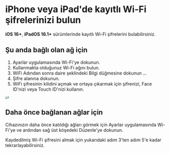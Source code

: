 # iPhone veya iPad'de kayıtlı Wi-Fi şifrelerinizi bulun

**iOS 16+**, **iPadOS 16.1+** sürümlerinde kayıtlı Wi-Fi şifrelerini bulabilirsiniz.

## Şu anda bağlı olan ağ için

1. Ayarlar uygulamasında Wi-Fi'ye dokunun.
2. Kullanmakta olduğunuz Wi-Fi ağını bulun.
3. WiFi Adından sonra daire şeklindeki Bilgi düğmesine dokunun <img src="https://support.apple.com/library/content/dam/edam/applecare/images/en_US/iOS/ios-16-info-circle-blue-hollow.png" alt="img" style="zoom:25%;" />
4. Şifre alanına dokunun.
5. WiFi şifresinin kilidini açmak ve ortaya çıkarmak için şifrenizi, Face ID'nizi veya Touch ID'nizi kullanın.

<img src="https://support.apple.com/library/content/dam/edam/applecare/images/en_US/iOS/ios-16-iphone-14-pro-wifi-name-more-info-password-on-tap.png" alt="P" style="zoom:50%;" />



## Daha önce bağlanan ağlar için

Cihazınızın daha önce katıldığı ağları görmek için Ayarlar uygulamasında Wi-Fi'ye ve ardından sağ üst köşedeki Düzenle'ye dokunun.

Kaydedilmiş Wi-Fi şifresini almak için yukarıdaki adım 3'ten adım 5'e kadar tekrarlayabilirsiniz.







